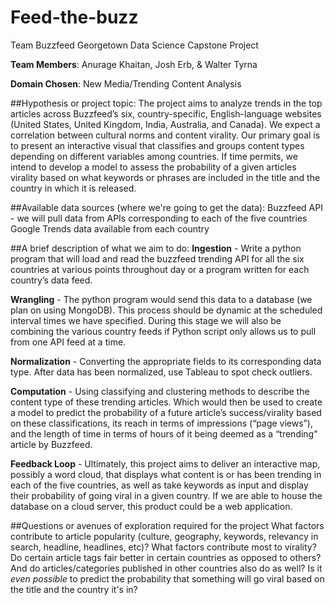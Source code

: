 # Feed-the-buzz
Team Buzzfeed Georgetown Data Science Capstone Project

**Team Members**: Anurage Khaitan, Josh Erb, & Walter Tyrna

**Domain Chosen**: New Media/Trending Content Analysis

##Hypothesis or project topic:
The project aims to analyze trends in the top articles across Buzzfeed’s six, country-specific, English-language websites (United States, United Kingdom, India, Australia, and Canada). We expect a correlation between cultural norms and content virality.  Our primary goal is to present an interactive visual that classifies and groups content types depending on different variables among countries. If time permits, we intend to develop a model to assess the probability of a given articles virality based on what keywords or phrases are included in the title and the country in which it is released.

##Available data sources (where we're going to get the data):
Buzzfeed API - we will pull data from APIs corresponding to each of the five countries
Google Trends data available from each country

##A brief description of what we aim to do:
**Ingestion** - Write a python program that will load and read the buzzfeed trending API for all the six countries at various points throughout day or a program written for each country’s data feed.

**Wrangling** - The python program would send this data to a database (we plan on using MongoDB). This process should be dynamic at the scheduled interval times we have specified.   During this stage we will also be combining the various country feeds if Python script only allows us to pull from one API feed at a time.

**Normalization** - Converting the appropriate fields to its corresponding data type. After data has been normalized, use Tableau to spot check outliers.

**Computation** - Using classifying and clustering methods to describe the content type of these trending articles. Which would then be used to create a model to predict the probability of a future article’s success/virality based on these classifications, its reach in terms of impressions (“page views”), and the length of time in terms of hours of it being deemed as a “trending” article by Buzzfeed.

**Feedback Loop** - Ultimately, this project aims to deliver an interactive map, possibly a word cloud, that displays what content is or has been trending in each of the five countries, as well as take keywords as input and display their probability of going viral in a given country. If we are able to house the database on a cloud server, this product could be a web application.

##Questions or avenues of exploration required for the project
What factors contribute to article popularity (culture, geography, keywords, relevancy in search, headline, headlines, etc)? What factors contribute most to virality?
Do certain article tags fair better in certain countries as opposed to others? And do articles/categories published in other countries also do as well? Is it _even possible_ to predict the probability that something will go viral based on the title and the country it's in?

